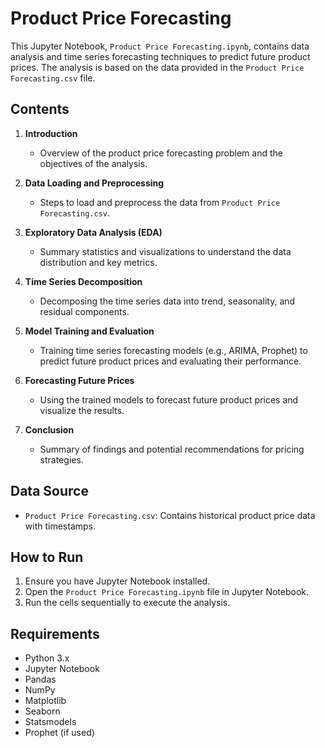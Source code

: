 # Product Price Forecasting

This Jupyter Notebook, `Product Price Forecasting.ipynb`, contains data analysis and time series forecasting techniques to predict future product prices. The analysis is based on the data provided in the `Product Price Forecasting.csv` file.

## Contents

1. **Introduction**
   - Overview of the product price forecasting problem and the objectives of the analysis.

2. **Data Loading and Preprocessing**
   - Steps to load and preprocess the data from `Product Price Forecasting.csv`.

3. **Exploratory Data Analysis (EDA)**
   - Summary statistics and visualizations to understand the data distribution and key metrics.

4. **Time Series Decomposition**
   - Decomposing the time series data into trend, seasonality, and residual components.

5. **Model Training and Evaluation**
   - Training time series forecasting models (e.g., ARIMA, Prophet) to predict future product prices and evaluating their performance.

6. **Forecasting Future Prices**
   - Using the trained models to forecast future product prices and visualize the results.

7. **Conclusion**
   - Summary of findings and potential recommendations for pricing strategies.

## Data Source

- `Product Price Forecasting.csv`: Contains historical product price data with timestamps.

## How to Run

1. Ensure you have Jupyter Notebook installed.
2. Open the `Product Price Forecasting.ipynb` file in Jupyter Notebook.
3. Run the cells sequentially to execute the analysis.

## Requirements

- Python 3.x
- Jupyter Notebook
- Pandas
- NumPy
- Matplotlib
- Seaborn
- Statsmodels
- Prophet (if used)